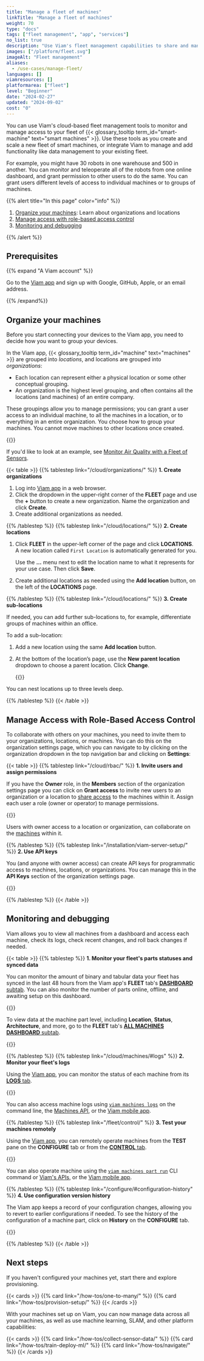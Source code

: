 ```yaml
---
title: "Manage a fleet of machines"
linkTitle: "Manage a fleet of machines"
weight: 70
type: "docs"
tags: ["fleet management", "app", "services"]
no_list: true
description: "Use Viam's fleet management capabilities to share and manage access to your machines."
images: ["/platform/fleet.svg"]
imageAlt: "Fleet management"
aliases:
  - /use-cases/manage-fleet/
languages: []
viamresources: []
platformarea: ["fleet"]
level: "Beginner"
date: "2024-02-27"
updated: "2024-09-02"
cost: "0"
---
```


You can use Viam's cloud-based fleet management tools to monitor and manage access to your fleet of {{< glossary_tooltip term_id="smart-machine" text="smart machines" >}}.
Use these tools as you create and scale a new fleet of smart machines, or integrate Viam to manage and add functionality like data management to your existing fleet.

For example, you might have 30 robots in one warehouse and 500 in another.
You can monitor and teleoperate all of the robots from one online dashboard, and grant permission to other users to do the same.
You can grant users different levels of access to individual machines or to groups of machines.

{{% alert title="In this page" color="info" %}}

1. [Organize your machines](#organize-your-machines): Learn about organizations and locations
1. [Manage access with role-based access control](#manage-access-with-role-based-access-control)
1. [Monitoring and debugging](/how-tos/manage-fleet/#monitoring-and-debugging)

{{% /alert %}}

## Prerequisites

{{% expand "A Viam account" %}}

Go to the [Viam app](https://app.viam.com) and sign up with Google, GitHub, Apple, or an email address.

{{% /expand%}}

## Organize your machines

Before you start connecting your devices to the Viam app, you need to decide how you want to group your devices.

In the Viam app, {{< glossary_tooltip term_id="machine" text="machines" >}} are grouped into _locations_, and locations are grouped into _organizations_:

- Each location can represent either a physical location or some other conceptual grouping.
- An organization is the highest level grouping, and often contains all the locations (and machines) of an entire company.

These groupings allow you to manage permissions; you can grant a user access to an individual machine, to all the machines in a location, or to everything in an entire organization.
You choose how to group your machines.
You cannot move machines to other locations once created.

{{<imgproc src="/fleet/fleet.svg" class="fill aligncenter" resize="800x" style="width: 600px" declaredimensions=true alt="Two locations within an organization">}}

If you'd like to look at an example, see [Monitor Air Quality with a Fleet of Sensors](/tutorials/control/air-quality-fleet/#example).

{{< table >}}
{{% tablestep link="/cloud/organizations/" %}}
**1. Create organizations**

1. Log into [Viam app](https://app.viam.com) in a web browser.
1. Click the dropdown in the upper-right corner of the **FLEET** page and use the **+** button to create a new organization.
   Name the organization and click **Create**.
1. Create additional organizations as needed.

{{% /tablestep %}}
{{% tablestep link="/cloud/locations/" %}}
**2. Create locations**

1. Click **FLEET** in the upper-left corner of the page and click **LOCATIONS**.
   A new location called `First Location` is automatically generated for you.

   Use the **...** menu next to edit the location name to what it represents for your use case.
   Then click **Save**.

1. Create additional locations as needed using the **Add location** button, on the left of the **LOCATIONS** page.

{{% /tablestep %}}
{{% tablestep link="/cloud/locations/" %}}
**3. Create sub-locations**

If needed, you can add further sub-locations to, for example, differentiate groups of machines within an office.

To add a sub-location:

1. Add a new location using the same **Add location** button.

1. At the bottom of the location’s page, use the **New parent location** dropdown to choose a parent location.
   Click **Change**.

   {{<imgproc class="aligncenter" src="/tutorials/air-quality-fleet/locations-done.png" resize="x900" declaredimensions=true alt="The New York Office fleet page. The left Locations navigation panel lists Antonia's Home and RobotsRUs, with New York Office and Oregon Office nested inside RobotsRUs." >}}

You can nest locations up to three levels deep.

{{% /tablestep %}}
{{< /table >}}

## Manage Access with Role-Based Access Control

To collaborate with others on your machines, you need to invite them to your organizations, locations, or machines.
You can do this on the organization settings page, which you can navigate to by clicking on the organization dropdown in the top navigation bar and clicking on **Settings**:

{{< table >}}
{{% tablestep link="/cloud/rbac/" %}}
**1. Invite users and assign permissions**

If you have the **Owner** role, in the **Members** section of the organization settings page you can click on **Grant access** to invite new users to an organization or a location to [share access](/cloud/#use-viam-for-collaboration) to the machines within it.
Assign each user a role (owner or operator) to manage permissions.

{{<imgproc src="/fleet/app-usage/limit-access.png" resize="1000x" style="width: 600px" class="aligncenter" declaredimensions=true alt="Limit user access">}}

Users with owner access to a location or organization, can collaborate on the [machines](/cloud/machines/) within it.

{{% /tablestep %}}
{{% tablestep link="/installation/viam-server-setup/" %}}
**2. Use API keys**

You (and anyone with owner access) can create API keys for programmatic access to machines, locations, or organizations.
You can manage this in the **API Keys** section of the organization settings page.

{{<imgproc src="/cloud/rbac.png" resize="700x" declaredimensions=true alt="Organization page" class="aligncenter">}}

{{% /tablestep %}}
{{< /table >}}

## Monitoring and debugging

Viam allows you to view all machines from a dashboard and access each machine, check its logs, check recent changes, and roll back changes if needed.

{{< table >}}
{{% tablestep %}}
**1. Monitor your fleet's parts statuses and synced data**

You can monitor the amount of binary and tabular data your fleet has synced in the last 48 hours from the Viam app's **FLEET** tab's [**DASHBOARD** subtab](https://app.viam.com/fleet/dashboard).
You can also monitor the number of parts online, offline, and awaiting setup on this dashboard.

{{<imgproc src="how-tos/manage-fleet/dashboard.png" resize="500x" declaredimensions=true alt="Fleet dashboard">}}

To view data at the machine part level, including **Location**, **Status**, **Architecture**, and more, go to the **FLEET** tab's [**ALL MACHINES DASHBOARD** subtab](https://app.viam.com/fleet/machines).

{{<imgproc src="how-tos/manage-fleet/all-machines-dashboard.png" resize="500x" declaredimensions=true alt="All machines dashboard">}}

{{% /tablestep %}}
{{% tablestep link="/cloud/machines/#logs" %}}
**2. Monitor your fleet's logs**

Using the [Viam app](https://app.viam.com), you can monitor the status of each machine from its [**LOGS** tab](/cloud/machines/#logs).

{{<gif webm_src="/fleet/log-filtering.webm" mp4_src="/fleet/log-filtering.mp4" alt="Filter logs by term of log level in the UI" max-width="800px">}}

You can also access machine logs using [`viam machines logs`](/cli/#machines-alias-robots) on the command line, the [Machines API](/appendix/apis/robot/), or the [Viam mobile app](/cloud/machines/#logs).

{{% /tablestep %}}
{{% tablestep link="/fleet/control/" %}}
**3. Test your machines remotely**

Using the [Viam app](https://app.viam.com), you can remotely operate machines from the **TEST** pane on the **CONFIGURE** tab or from the [**CONTROL** tab](/fleet/control/).

{{<gif webm_src="/fleet/control.webm" mp4_src="/fleet/control.mp4" alt="Using the control tab" max-width="800px">}}

You can also operate machine using the [`viam machines part run`](/cli/#machines-alias-robots) CLI command or [Viam's APIs](/appendix/apis/), or the [Viam mobile app](/fleet/control/#control-interface-in-the-viam-mobile-app).

{{% /tablestep %}}
{{% tablestep link="/configure/#configuration-history" %}}
**4. Use configuration version history**

The Viam app keeps a record of your configuration changes, allowing you to revert to earlier configurations if needed.
To see the history of the configuration of a machine part, click on **History** on the **CONFIGURE** tab.

{{<imgproc src="build/configure/history.png" resize="800x" declaredimensions=true alt="Configuration history for a machine part">}}

{{% /tablestep %}}
{{< /table >}}

## Next steps

If you haven't configured your machines yet, start there and explore provisioning.

{{< cards >}}
{{% card link="/how-tos/one-to-many/" %}}
{{% card link="/how-tos/provision-setup/" %}}
{{< /cards >}}

With your machines set up on Viam, you can now manage data across all your machines, as well as use machine learning, SLAM, and other platform capabilities:

{{< cards >}}
{{% card link="/how-tos/collect-sensor-data/" %}}
{{% card link="/how-tos/train-deploy-ml/" %}}
{{% card link="/how-tos/navigate/" %}}
{{< /cards >}}
